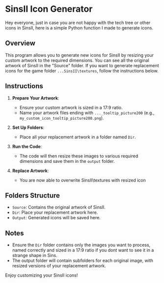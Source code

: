 # SinsII Icon Generator

Hey everyone, just in case you are not happy with the tech tree or other icons in SinsII, here is a simple Python function I made to generate icons.

## Overview

This program allows you to generate new icons for SinsII by resizing your custom artwork to the required dimensions. You can see all the original artwork of SinsII in the "Source" folder. If you want to generate replacement icons for the game folder `...SinsII\textures`, follow the instructions below.

## Instructions

1. **Prepare Your Artwork**:
   - Ensure your custom artwork is sized in a 17:9 ratio.
   - Name your artwork files ending with `..._tooltip_picture200` (e.g., `my_custom_icon_tooltip_picture200.png`).

2. **Set Up Folders**:
   - Place all your replacement artwork in a folder named `Dir`.

3. **Run the Code**:
   - The code will then resize these images to various required dimensions and save them in the `output` folder.

4. **Replace Artwork**:
   - You are now able to overwrite SinsII\textures with resized icon

## Folders Structure

- `Source`: Contains the original artwork of SinsII.
- `Dir`: Place your replacement artwork here.
- `Output`: Generated icons will be saved here.

## Notes

- Ensure the `Dir` folder contains only the images you want to process, named correctly and sized in a 17:9 ratio if you dont want to see it in a strange shape in Sins.
- The output folder will contain subfolders for each original image, with resized versions of your replacement artwork.

Enjoy customizing your SinsII icons!

